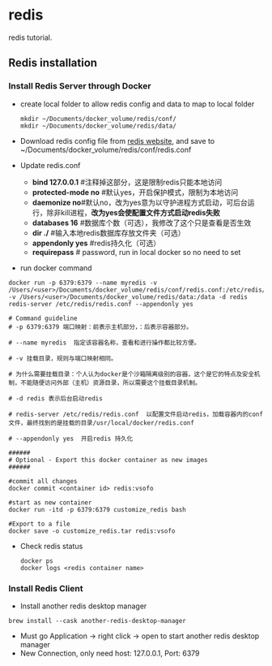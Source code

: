 # redis 
redis tutorial. 

## Redis installation

### Install Redis Server through Docker 

+ create local folder to allow redis config and data to map to local folder

  ~~~ shell
  mkdir ~/Documents/docker_volume/redis/conf/
  mkdir ~/Documents/docker_volume/redis/data/
  ~~~

  

+ Download redis config file from [redis website](https://raw.githubusercontent.com/redis/redis/6.0/redis.conf), and save to ~/Documents/docker_volume/redis/conf/redis.conf

+ Update redis.conf

  + **bind 127.0.0.1** #注释掉这部分，这是限制redis只能本地访问
  + **protected-mode no** #默认yes，开启保护模式，限制为本地访问
  + **daemonize no**#默认no，改为yes意为以守护进程方式启动，可后台运行，除非kill进程，**改为yes会使配置文件方式启动redis失败**
  + **databases 16** #数据库个数（可选），我修改了这个只是查看是否生效
  + **dir ./** #输入本地redis数据库存放文件夹（可选）
  + **appendonly yes** #redis持久化（可选）
  + **requirepass** # password, run in local docker so no need to set

+ run docker command

~~~ shel
docker run -p 6379:6379 --name myredis -v /Users/<user>/Documents/docker_volume/redis/conf/redis.conf:/etc/redis/redis.conf -v /Users/<user>/Documents/docker_volume/redis/data:/data -d redis redis-server /etc/redis/redis.conf --appendonly yes

# Command guideline
# -p 6379:6379 端口映射：前表示主机部分，：后表示容器部分。

# --name myredis  指定该容器名称，查看和进行操作都比较方便。

# -v 挂载目录，规则与端口映射相同。

# 为什么需要挂载目录：个人认为docker是个沙箱隔离级别的容器，这个是它的特点及安全机制，不能随便访问外部（主机）资源目录，所以需要这个挂载目录机制。

# -d redis 表示后台启动redis

# redis-server /etc/redis/redis.conf  以配置文件启动redis，加载容器内的conf文件，最终找到的是挂载的目录/usr/local/docker/redis.conf

# --appendonly yes  开启redis 持久化

######
# Optional - Export this docker container as new images
######

#commit all changes
docker commit <container id> redis:vsofo

#start as new container
docker run -itd -p 6379:6379 customize_redis bash

#Export to a file
docker save -o customize_redis.tar redis:vsofo
~~~

+ Check redis status

  ~~~ shel
  docker ps
  docker logs <redis container name>
  ~~~

  

### Install Redis Client

+ Install another redis desktop manager

~~~ shel
brew install --cask another-redis-desktop-manager
~~~

+ Must go Application -> right click -> open to start another redis desktop manager
+ New Connection, only need host: 127.0.0.1, Port: 6379



